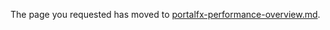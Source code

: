 
The page you requested has moved to [portalfx-performance-overview.md](portalfx-performance-overview.md). 